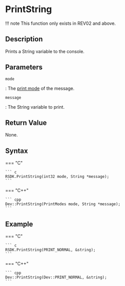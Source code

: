 # PrintString

!!! note
    This function only exists in REV02 and above.

## Description
Prints a String variable to the console.

## Parameters
`mode`

:   The [print mode](TODO) of the message.

`message`

:   The String variable to print.

## Return Value
None.

## Syntax
=== "C"

	``` c
	RSDK.PrintString(int32 mode, String *message);
	```

=== "C++"

	``` cpp
	Dev::PrintString(PrintModes mode, String *message);
	```

## Example
=== "C"

	``` c
	RSDK.PrintString(PRINT_NORMAL, &string);
	```

=== "C++"

	``` cpp
	Dev::PrintString(Dev::PRINT_NORMAL, &string);
	```